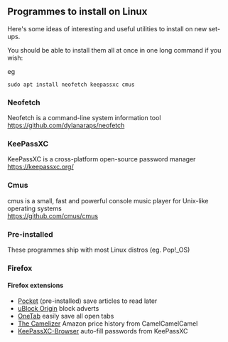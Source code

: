 ## Programmes to install on Linux

Here's some ideas of interesting and useful utilities to install on new set-ups.

You should be able to install them all at once in one long command if you wish:

eg

``sudo apt install neofetch keepassxc cmus``


### Neofetch

Neofetch is a command-line system information tool  
https://github.com/dylanaraps/neofetch


### KeePassXC

KeePassXC is a cross-platform open-source password manager  
https://keepassxc.org/


### Cmus

cmus is a small, fast and powerful console music player for Unix-like operating systems  
https://github.com/cmus/cmus



### Pre-installed

These programmes ship with most Linux distros (eg. Pop!_OS)



### Firefox

#### Firefox extensions

- [Pocket](https://getpocket.com/firefox/) (pre-installed) save articles to read later
- [uBlock Origin](https://addons.mozilla.org/en-GB/firefox/addon/ublock-origin/) block adverts
- [OneTab](https://addons.mozilla.org/en-GB/firefox/addon/onetab/) easily save all open tabs 
- [The Camelizer](https://addons.mozilla.org/en-GB/firefox/addon/the-camelizer-price-history-ch/) Amazon price history from CamelCamelCamel
- [KeePassXC-Browser](https://addons.mozilla.org/en-GB/firefox/addon/keepassxc-browser/) auto-fill passwords from KeePassXC
